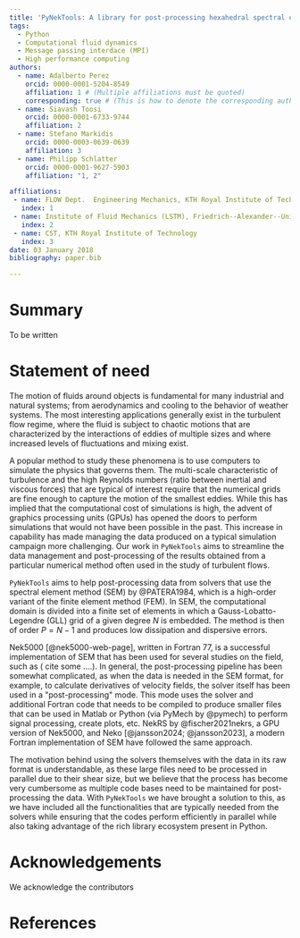 ```yaml
---
title: 'PyNekTools: A library for post-processing hexahedral spectral element data.'
tags:
  - Python
  - Computational fluid dynamics
  - Message passing interdace (MPI)
  - High performance computing
authors:
  - name: Adalberto Perez
    orcid: 0000-0001-5204-8549
    affiliation: 1 # (Multiple affiliations must be quoted)
    corresponding: true # (This is how to denote the corresponding author)
  - name: Siavash Toosi
    orcid: 0000-0001-6733-9744
    affiliation: 2
  - name: Stefano Markidis
    orcid: 0000-0003-0639-0639
    affiliation: 3
  - name: Philipp Schlatter
    orcid: 0000-0001-9627-5903
    affiliation: "1, 2"

affiliations:
 - name: FLOW Dept.  Engineering Mechanics, KTH Royal Institute of Technology
   index: 1
 - name: Institute of Fluid Mechanics (LSTM), Friedrich--Alexander--Universität (FAU)
   index: 2
 - name: CST, KTH Royal Institute of Technology
   index: 3
date: 03 January 2018
bibliography: paper.bib

---
```


# Summary

To be written

# Statement of need

The motion of fluids around objects is fundamental for many industrial and natural systems; from aerodynamics and cooling to the behavior of weather systems. The most interesting applications generally exist in the turbulent flow regime, where the fluid is subject to chaotic motions that are characterized by the interactions of eddies of multiple sizes and where increased levels of fluctuations and mixing exist.

A popular method to study these phenomena is to use computers to simulate the physics that governs them. The multi-scale characteristic of turbulence and the high Reynolds numbers (ratio between inertial and viscous forces) that are typical of interest require that the numerical grids are fine enough to capture the motion of the smallest eddies. While this has implied that the computational cost of simulations is high, the advent of graphics processing units (GPUs) has opened the doors to perform simulations that would not have been possible in the past. This increase in capability has made managing the data produced on a typical simulation campaign more challenging. Our work in `PyNekTools` aims to streamline the data management and post-processing of the results obtained from a particular numerical method often used in the study of turbulent flows.

`PyNekTools` aims to help post-processing data from solvers that use the spectral element method (SEM) by @PATERA1984, which is a high-order variant of the finite element method (FEM). In SEM, the computational domain is divided into a finite set of elements in which a Gauss-Lobatto-Legendre (GLL) grid of a given degree $N$ is embedded. The method is then of order $P = N - 1$ and produces low dissipation and dispersive errors. 

Nek5000 [@nek5000-web-page], written in Fortran 77, is a successful implementation of SEM that has been used for several studies on the field, such as ( cite some ....). In general, the post-processing pipeline has been somewhat complicated, as when the data is needed in the SEM format, for example, to calculate derivatives of velocity fields, the solver itself has been used in a "post-processing" mode. This mode uses the solver and additional Fortran code that needs to be compiled to produce smaller files that can be used in Matlab or Python (via PyMech by @pymech) to perform signal processing, create plots, etc. NekRS by @fischer2021nekrs,  a GPU version of Nek5000, and Neko [@jansson2024; @jansson2023], a modern Fortran implementation of SEM have followed the same approach. 

The motivation behind using the solvers themselves with the data in its raw format is understandable, as these large files need to be processed in parallel due to their shear size, but we believe that the process has become very cumbersome as multiple code bases need to be maintained for post-processing the data. With `PyNekTools` we have brought a solution to this, as we have included all the functionalities that are typically needed from the solvers while ensuring that the codes perform efficiently in parallel while also taking advantage of the rich library ecosystem present in Python.



# Acknowledgements

We acknowledge the contributors

# References
